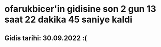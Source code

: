 # ofarukbicer'in gidisine son 2 gun 13 saat 22 dakika 45 saniye kaldi

## Gidis tarihi: 30.09.2022 :(